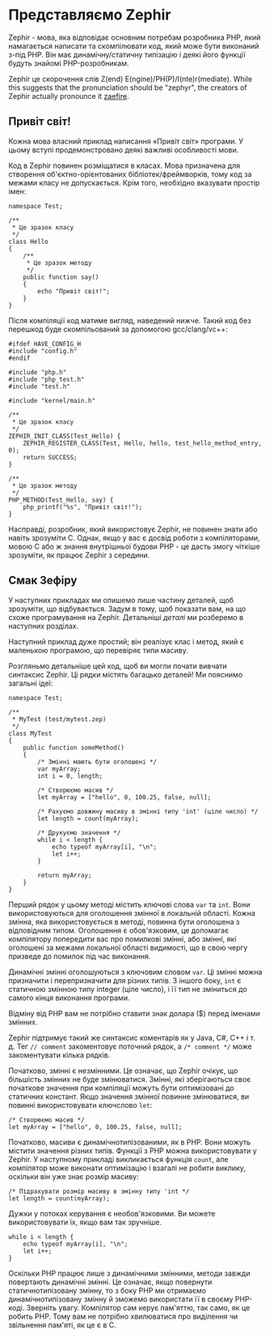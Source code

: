 # Представляємо Zephir

Zephir - мова, яка відповідає основним потребам розробника PHP, який намагається написати та скомпілювати код, який може бути виконаний з-під PHP. Він має динамічну/статичну типізацію і деякі його функції будуть знайомі PHP-розробникам.

Zephir це скорочення слів Z(end) E(ngine)/PH(P)/I(nte)r(mediate). While this suggests that the pronunciation should be "zephyr", the creators of Zephir actually pronounce it [zaefire](http://translate.google.com/#en/en/zaefire).

<a name='hello-world'></a>

## Привіт світ!

Кожна мова власний приклад написання «Привіт світ» програми. У цьому вступі продемонстровано деякі важливі особливості мови.

Код в Zephir повинен розміщатися в класах. Мова призначена для створення об'єктно-орієнтованих бібліотек/фреймворків, тому код за межами класу не допускається. Крім того, необхідно вказувати простір імен:

    namespace Test;
    
    /**
     * Це зразок класу
     */
    class Hello
    {
        /**
         * Це зразок методу
         */
        public function say()
        {
            echo "Привіт світ!";
        }
    }
    

Після компіляції код матиме вигляд, наведений нижче. Такий код без перешкод буде скомпільований за допомогою gcc/clang/vc++:

    #ifdef HAVE_CONFIG_H
    #include "config.h"
    #endif
    
    #include "php.h"
    #include "php_test.h"
    #include "test.h"
    
    #include "kernel/main.h"
    
    /**
     * Це зразок класу
     */
    ZEPHIR_INIT_CLASS(Test_Hello) {
        ZEPHIR_REGISTER_CLASS(Test, Hello, hello, test_hello_method_entry, 0);
        return SUCCESS;
    }
    
    /**
     * Це зразок методу
     */
    PHP_METHOD(Test_Hello, say) {
        php_printf("%s", "Привіт світ!");
    }
    

Насправді, розробник, який використовує Zephir, не повинен знати або навіть зрозуміти C. Однак, якщо у вас є досвід роботи з компіляторами, мовою С або ж знання внутрішньої будови PHP - це дасть змогу чіткіше зрозуміти, як працює Zephir з середини.

<a name='a-taste-of-zephir'></a>

## Смак Зефіру

У наступних прикладах ми опишемо лише частину деталей, щоб зрозуміти, що відбувається. Задум в тому, щоб показати вам, на що схоже програмування на Zephir. Детальніші *деталі* ми розберемо в наступних розділах.

Наступний приклад дуже простий; він реалізує клас і метод, який є маленькою програмою, що перевіряє типи масиву.

Розгляньмо детальніше цей код, щоб ви могли почати вивчати синтаксис Zephir. Ці рядки містять багацько деталей! Ми пояснимо загальні ідеї:

    namespace Test;
    
    /**
     * MyTest (test/mytest.zep)
     */
    class MyTest
    {
        public function someMethod()
        {
            /* Змінні мають бути оголошені */
            var myArray;
            int i = 0, length;
    
            /* Створюємо масив */
            let myArray = ["hello", 0, 100.25, false, null];
    
            /* Рахуємо довжину масиву в змінні типу 'int' (ціле число) */
            let length = count(myArray);
    
            /* Друкуємо значення */
            while i < length {
                echo typeof myArray[i], "\n";
                let i++;
            }
    
            return myArray;
        }
    }
    

Перший рядок у цьому методі містить ключові слова `var` та `int`. Вони використовуються для оголошення змінної в локальній області. Кожна змінна, яка використовується в методі, повинна бути оголошена з відповідним типом. Оголошення є обов'язковим, це допомагає компілятору попередити вас про помилкові змінні, або змінні, які оголошені за межами локальної області видимості, що в свою чергу призведе до помилок під час виконання.

Динамічні змінні оголошуються з ключовим словом `var`. Ці змінні можна призначити і перепризначити для різних типів. З іншого боку, `int` є статичною змінною типу integer (ціле число), і її тип не зміниться до самого кінця виконання програми.

Відміну від PHP вам не потрібно ставити знак долара ($) перед іменами змінних.

Zephir підтримує такий же синтаксис коментарів як у Java, C#, C++ і т. д. Тег `// comment` закоментовує поточний рядок, а `/* comment */` може закоментувати кілька рядків.

Початково, змінні є незмінними. Це означає, що Zephir очікує, що більшість змінних не буде змінюватися. Змінні, які зберігаються своє початкове значення при компіляції можуть бути оптимізовані до статичних констант. Якщо значення змінної повинне змінюватися, ви повинні використовувати ключслово `let`:

    /* Створюємо масив */
    let myArray = ["hello", 0, 100.25, false, null];
    

Початково, масиви є динамічнотипізованими, як в PHP. Вони можуть містити значення різних типів. Функції з PHP можна використовувати у Zephir. У наступному прикладі викликається функція `count`, але компілятор може виконати оптимізацію і взагалі не робити виклику, оскільки він уже знає розмір масиву:

    /* Підрахувати розмір масиву в змінну типу 'int */
    let length = count(myArray);
    

Дужки у потоках керування є необов'язковими. Ви можете використовувати їх, якщо вам так зручніше.

    while i < length {
        echo typeof myArray[i], "\n";
        let i++;
    }
    

Оскільки PHP працює лише з динамічними змінними, методи завжди повертають динамічні змінні. Це означає, якщо повернути статичнотипізовану змінну, то з боку PHP ми отримаємо динамічнотипізовану змінну й зможемо використати її в своєму PHP-коді. Зверніть увагу. Компілятор сам керує пам'яттю, так само, як це робить PHP. Тому вам не потрібно хвилюватися про виділення чи звільнення пам'яті, як це є в C.